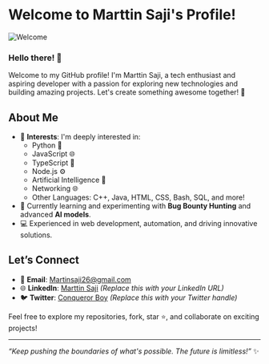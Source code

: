 # Welcome to Marttin Saji's Profile!

![Welcome](https://i.imgur.com/AfFp7pu.png)

### Hello there! 👋
Welcome to my GitHub profile! I'm Marttin Saji, a tech enthusiast and aspiring developer with a passion for exploring new technologies and building amazing projects. Let's create something awesome together! 🚀

## About Me
- 🌟 **Interests**: I'm deeply interested in:
  - Python 🐍
  - JavaScript 🌐
  - TypeScript 📜
  - Node.js ⚙️
  - Artificial Intelligence 🤖
  - Networking 🌐
  - Other Languages: C++, Java, HTML, CSS, Bash, SQL, and more!
- 🌱 Currently learning and experimenting with **Bug Bounty Hunting** and advanced **AI models**.
- 💻 Experienced in web development, automation, and driving innovative solutions.

## Let’s Connect
- 📧 **Email**: [Martinsaji26@gmail.com](mailto:Martinsaji26@gmail.com)
- 🌐 **LinkedIn**: [Marttin Saji](https://www.linkedin.com/in/martinsaji26) *(Replace this with your LinkedIn URL)*
- 🐦 **Twitter**: [Conqueror Boy](https://twitter.com/Conqueror_boy17) *(Replace this with your Twitter handle)*

Feel free to explore my repositories, fork, star ⭐, and collaborate on exciting projects!

---

_“Keep pushing the boundaries of what's possible. The future is limitless!”_ ✨
